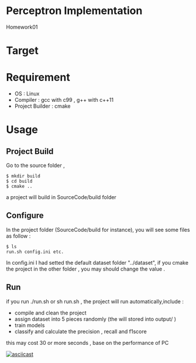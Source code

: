 Perceptron Implementation
===============================
Homework01

Target
===============================



Requirement
===============================

* OS : Linux
* Compiler : gcc with c99 , g++ with c++11
* Project Builder : cmake


Usage 
===============================

## Project Build
Go to the source folder , 
````
$ mkdir build
$ cd build
$ cmake ..
````
a project will build in SourceCode/build folder

## Configure
In the project folder (SourceCode/build for instance), you will see some files as follow :

```
$ ls
run.sh config.ini etc.
```

In config.ini I had setted the default dataset folder "../dataset", 
if you cmake the project in the other folder , you may should change the value .


## Run
if you run ./run.sh or sh run.sh , the project will run automatically,include : 
* compile and clean the project
* assign dataset into 5 pieces randomly (the will stored into output/ )
* train models
* classify and calculate the precision , recall and f1score

this may cost 30 or more seconds , base on the performance of PC


[![asciicast](https://asciinema.org/a/nn8k3NP96UGtPbEaqXJiDCtRE.svg)](https://asciinema.org/a/nn8k3NP96UGtPbEaqXJiDCtRE)